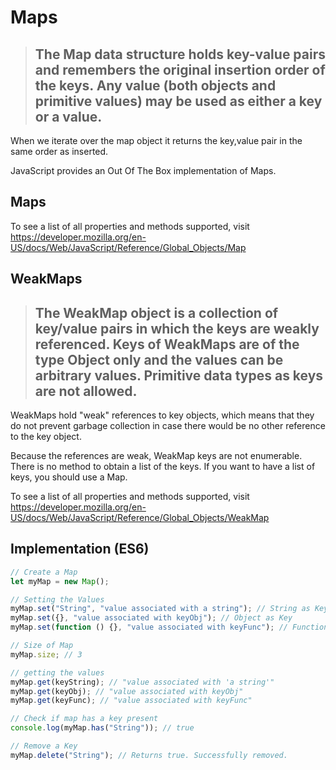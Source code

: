 # Maps

> ## The Map data structure holds key-value pairs and remembers the original insertion order of the keys. Any value (both objects and primitive values) may be used as either a key or a value.

When we iterate over the map object it returns the key,value pair in the same order as inserted.

JavaScript provides an Out Of The Box implementation of Maps.

## Maps

To see a list of all properties and methods supported, visit https://developer.mozilla.org/en-US/docs/Web/JavaScript/Reference/Global_Objects/Map

## WeakMaps

> ## The WeakMap object is a collection of key/value pairs in which the keys are weakly referenced. Keys of WeakMaps are of the type Object only and the values can be arbitrary values. Primitive data types as keys are not allowed.

WeakMaps hold "weak" references to key objects, which means that they do not prevent garbage collection in case there would be no other reference to the key object.

Because the references are weak, WeakMap keys are not enumerable. There is no method to obtain a list of the keys. If you want to have a list of keys, you should use a Map.

To see a list of all properties and methods supported, visit https://developer.mozilla.org/en-US/docs/Web/JavaScript/Reference/Global_Objects/WeakMap

## Implementation (ES6)

```js
// Create a Map
let myMap = new Map();

// Setting the Values
myMap.set("String", "value associated with a string"); // String as Key
myMap.set({}, "value associated with keyObj"); // Object as Key
myMap.set(function () {}, "value associated with keyFunc"); // Function as Key

// Size of Map
myMap.size; // 3

// getting the values
myMap.get(keyString); // "value associated with 'a string'"
myMap.get(keyObj); // "value associated with keyObj"
myMap.get(keyFunc); // "value associated with keyFunc"

// Check if map has a key present
console.log(myMap.has("String")); // true

// Remove a Key
myMap.delete("String"); // Returns true. Successfully removed.
```
